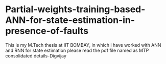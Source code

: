 # Partial-weights-training-based-ANN-for-state-estimation-in-presence-of-faults
This is my M.Tech thesis at IIT BOMBAY, in which i have worked with ANN and RNN for state estimation
please read the pdf file named as MTP consolidated details-Digvijay
